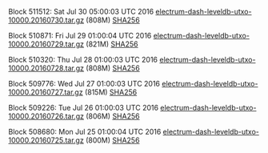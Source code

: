 Block 511512: Sat Jul 30 05:00:03 UTC 2016 [electrum-dash-leveldb-utxo-10000.20160730.tar.gz](https://transfer.sh/pLXGY/electrum-dash-leveldb-utxo-10000.20160730.tar.gz) (808M) [SHA256](https://transfer.sh/mKabh/electrum-dash-leveldb-utxo-10000.20160730.tar.gz.sha256)

Block 510871: Fri Jul 29 01:00:04 UTC 2016 [electrum-dash-leveldb-utxo-10000.20160729.tar.gz](https://transfer.sh/J9RiM/electrum-dash-leveldb-utxo-10000.20160729.tar.gz) (821M) [SHA256](https://transfer.sh/jqKlZ/electrum-dash-leveldb-utxo-10000.20160729.tar.gz.sha256)

Block 510320: Thu Jul 28 01:00:03 UTC 2016 [electrum-dash-leveldb-utxo-10000.20160728.tar.gz](https://transfer.sh/14xhom/electrum-dash-leveldb-utxo-10000.20160728.tar.gz) (808M) [SHA256](https://transfer.sh/iiv4y/electrum-dash-leveldb-utxo-10000.20160728.tar.gz.sha256)

Block 509776: Wed Jul 27 01:00:03 UTC 2016 [electrum-dash-leveldb-utxo-10000.20160727.tar.gz](https://transfer.sh/JhBaz/electrum-dash-leveldb-utxo-10000.20160727.tar.gz) (815M) [SHA256](https://transfer.sh/XEZ4S/electrum-dash-leveldb-utxo-10000.20160727.tar.gz.sha256)

Block 509226: Tue Jul 26 01:00:03 UTC 2016 [electrum-dash-leveldb-utxo-10000.20160726.tar.gz](https://transfer.sh/ODDa5/electrum-dash-leveldb-utxo-10000.20160726.tar.gz) (806M) [SHA256](https://transfer.sh/oQUh8/electrum-dash-leveldb-utxo-10000.20160726.tar.gz.sha256)

Block 508680: Mon Jul 25 01:00:04 UTC 2016 [electrum-dash-leveldb-utxo-10000.20160725.tar.gz](https://transfer.sh/thtKX/electrum-dash-leveldb-utxo-10000.20160725.tar.gz) (800M) [SHA256](https://transfer.sh/GKvV0/electrum-dash-leveldb-utxo-10000.20160725.tar.gz.sha256)
